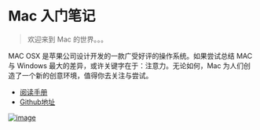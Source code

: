 Mac 入门笔记
====================

>欢迎来到 Mac 的世界。。。

MAC OSX 是苹果公司设计开发的一款广受好评的操作系统。如果尝试总结 MAC 与 Windows 最大的差异，或许关键字在于：注意力。无论如何，Mac 为人们创造了一个新的创意环境，值得你去关注与尝试。

* [阅读手册](http://mba811.gitbooks.io/mac-getting-started-notes/content/)
* [Github地址](https://github.com/mba811/mac-getting-started-notes)

[![image](http://7q5cfr.com1.z0.glb.clouddn.com/@/mac/cover.jpg)](http://mba811.gitbooks.io/mac-dev/content/)